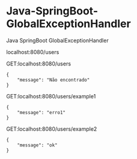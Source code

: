 # Java-SpringBoot-GlobalExceptionHandler
Java SpringBoot GlobalExceptionHandler

localhost:8080/users

GET:localhost:8080/users
```
{
    "message": "Não encontrado"
}
```

GET:localhost:8080/users/example1
```
{
    "message": "erro1"
}
```

GET:localhost:8080/users/example2
```
{
    "message": "ok"
}
```
